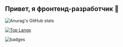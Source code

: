 ## Привет, я фронтенд-разработчик 👋

![Anurag's GitHub stats](https://github-readme-stats.vercel.app/api?username=RebikHub&theme=cobalt&show_icons=true)

[![Top Langs](https://github-readme-stats.vercel.app/api/top-langs/?username=RebikHub&layout=compact)](https://github.com/anuraghazra/github-readme-stats)

![badges](https://www.codewars.com/users/RebikHub/badges/large)
